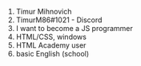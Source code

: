1. Timur Mihnovich 
2. TimurM86#1021 - Discord
3. I want to become a JS programmer
4. HTML/CSS, windows
5. HTML Academy user
6. basic English (school)